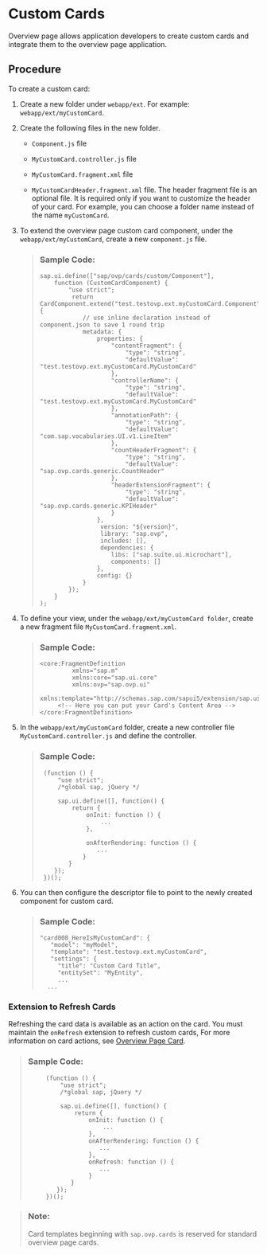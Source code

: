 <!-- loio6d260f7708ca4c4a9ff45e846402aebb -->

# Custom Cards

Overview page allows application developers to create custom cards and integrate them to the overview page application.



<a name="loio6d260f7708ca4c4a9ff45e846402aebb__section_btg_5l3_3xb"/>

## Procedure

To create a custom card:

1.  Create a new folder under `webapp/ext`. For example: `webapp/ext/myCustomCard`.

2.  Create the following files in the new folder.

    -   `Component.js` file

    -   `MyCustomCard.controller.js` file

    -   `MyCustomCard.fragment.xml` file

    -   `MyCustomCardHeader.fragment.xml` file. The header fragment file is an optional file. It is required only if you want to customize the header of your card. For example, you can choose a folder name instead of the name `myCustomCard`.


3.  To extend the overview page custom card component, under the `webapp/ext/myCustomCard`, create a new `component.js` file.

    > ### Sample Code:  
    > ```
    > sap.ui.define(["sap/ovp/cards/custom/Component"],
    >     function (CustomCardComponent) {
    >         "use strict";
    >          return CardComponent.extend("test.testovp.ext.myCustomCard.Component", {
    >             // use inline declaration instead of component.json to save 1 round trip
    >             metadata: {
    >                 properties: {
    >                     "contentFragment": {
    >                         "type": "string",
    >                         "defaultValue": "test.testovp.ext.myCustomCard.MyCustomCard"
    >                     },
    >                     "controllerName": {
    >                         "type": "string",
    >                         "defaultValue": "test.testovp.ext.myCustomCard.MyCustomCard"
    >                     },
    >                     "annotationPath": {
    >                         "type": "string",
    >                         "defaultValue": "com.sap.vocabularies.UI.v1.LineItem"
    >                     },
    >                     "countHeaderFragment": {
    >                         "type": "string",
    >                         "defaultValue": "sap.ovp.cards.generic.CountHeader"
    >                     },
    >                     "headerExtensionFragment": {
    >                         "type": "string",
    >                         "defaultValue": "sap.ovp.cards.generic.KPIHeader"
    >                     }
    >                 },
    >                  version: "${version}",
    >                  library: "sap.ovp",
    >                  includes: [],
    >                  dependencies: {
    >                     libs: ["sap.suite.ui.microchart"],
    >                     components: []
    >                 },
    >                 config: {}
    >             }
    >         });
    >     }
    > );
    > ```

4.  To define your view, under the `webapp/ext/myCustomCard folder`, create a new fragment file `MyCustomCard.fragment.xml`.

    > ### Sample Code:  
    > ```
    > <core:FragmentDefinition
    >          xmlns="sap.m"
    >          xmlns:core="sap.ui.core"
    >          xmlns:ovp="sap.ovp.ui"
    >          xmlns:template="http://schemas.sap.com/sapui5/extension/sap.ui.core.template/1">
    >      <!-- Here you can put your Card's Content Area -->
    > </core:FragmentDefinition>
    > ```

5.  In the `webapp/ext/myCustomCard` folder, create a new controller file `MyCustomCard.controller.js` and define the controller.

    > ### Sample Code:  
    > ```
    >  (function () {
    >      "use strict";
    >      /*global sap, jQuery */
    >     
    >      sap.ui.define([], function() {
    >          return {
    >              onInit: function () {
    >                  ...
    >              },
    >     
    >              onAfterRendering: function () {
    >                 ...
    >             }
    >         }
    >     });
    >  })();
    > 
    > ```

6.  You can then configure the descriptor file to point to the newly created component for custom card.

    > ### Sample Code:  
    > ```
    > "card008_HereIsMyCustomCard": {
    >    "model": "myModel",
    >    "template": "test.testovp.ext.myCustomCard",
    >    "settings": {
    >      "title": "Custom Card Title",
    >      "entitySet": "MyEntity",
    >      ...
    >  	...
    > ```




### Extension to Refresh Cards

Refreshing the card data is available as an action on the card. You must maintain the `onRefresh` extension to refresh custom cards, For more information on card actions, see [Overview Page Card](overview-page-card-74332d5.md).

> ### Sample Code:  
> ```
>      (function () {
>          "use strict";
>          /*global sap, jQuery */
>         
>          sap.ui.define([], function() {
>              return {
>                  onInit: function () {
>                      ...
>                  },
>                  onAfterRendering: function () {
>                     ...
>                  },
>                  onRefresh: function () {
>                     ...
>                  }
>             }
>         });
>      })();
> ```

> ### Note:  
> Card templates beginning with `sap.ovp.cards` is reserved for standard overview page cards.



